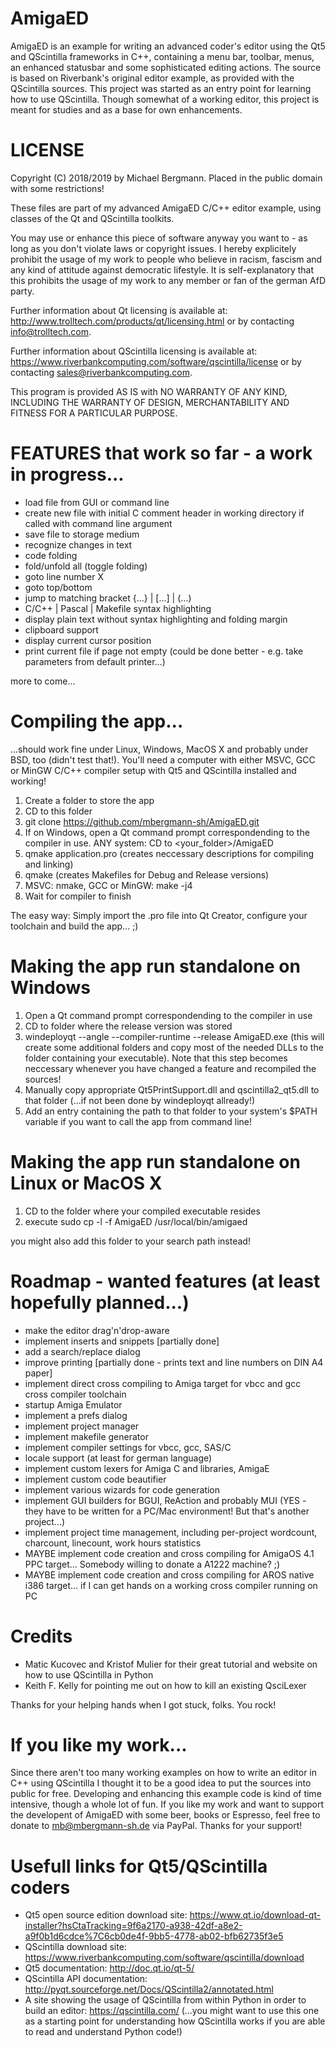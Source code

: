 # AmigaED
AmigaED is an example for writing an advanced coder's editor using the Qt5 and QScintilla frameworks in C++, containing a menu bar, toolbar, menus, an enhanced statusbar and some sophisticated editing actions. The source is based on Riverbank's original editor example, as provided with the QScintilla sources. This project was started as an entry point for learning how to use QScintilla. Though somewhat of a working editor, this project is meant for studies and as a base for own enhancements.

# LICENSE
Copyright (C) 2018/2019 by Michael Bergmann. Placed in the public domain with some restrictions!

These files are part of my advanced AmigaED C/C++ editor example, using classes of the Qt and QScintilla toolkits.

You may use or enhance this piece of software anyway you want to - as long as you don't violate laws or copyright issues. I hereby explicitely prohibit the usage of my work to people who believe in racism, fascism and any kind of attitude against democratic lifestyle. It is self-explanatory that this prohibits the usage of my work to any member or fan of the german AfD party.

Further information about Qt licensing is available at: http://www.trolltech.com/products/qt/licensing.html or by contacting info@trolltech.com.

Further information about QScintilla licensing is available at: https://www.riverbankcomputing.com/software/qscintilla/license or by contacting sales@riverbankcomputing.com.

This program is provided AS IS with NO WARRANTY OF ANY KIND, INCLUDING THE WARRANTY OF DESIGN, MERCHANTABILITY AND FITNESS FOR A PARTICULAR PURPOSE.

# FEATURES that work so far - a work in progress...
- load file from GUI or command line
- create new file with initial C comment header in working directory if called with command line argument
- save file to storage medium
- recognize changes in text
- code folding
- fold/unfold all (toggle folding)
- goto line number X
- goto top/bottom
- jump to matching bracket {...} | [...] | (...)
- C/C++ | Pascal | Makefile  syntax highlighting
- display plain text without syntax highlighting and folding margin
- clipboard support
- display current cursor position
- print current file if page not empty (could be done better - e.g. take parameters from default printer...)

more to come...

# Compiling the app...
...should work fine under Linux, Windows, MacOS X and probably under BSD, too (didn't test that!).
You'll need a computer with either MSVC, GCC or MinGW C/C++ compiler setup with Qt5 and QScintilla installed and working!

1. Create a folder to store the app
2. CD to this folder
3. git clone https://github.com/mbergmann-sh/AmigaED.git
4. If on Windows, open a Qt command prompt correspondending to the compiler in use. ANY system: CD to <your_folder>/AmigaED
5. qmake application.pro (creates neccessary descriptions for compiling and linking)
6. qmake (creates Makefiles for Debug and Release versions)
7. MSVC: nmake, GCC or MinGW: make -j4
8. Wait for compiler to finish

The easy way: Simply import the .pro file into Qt Creator, configure your toolchain and build the app... ;)

# Making the app run standalone on Windows
1. Open a Qt command prompt correspondending to the compiler in use 
2. CD to folder where the release version was stored
3. windeployqt --angle --compiler-runtime --release AmigaED.exe (this will create some additional folders and copy most of the needed DLLs to the folder containing your executable). Note that this step becomes neccessary whenever you have changed a feature and recompiled the sources!
4. Manually copy appropriate Qt5PrintSupport.dll and qscintilla2_qt5.dll to that folder (...if not been done by windeployqt allready!)
5. Add an entry containing the path to that folder to your system's $PATH variable if you want to call the app from command line!

# Making the app run standalone on Linux or MacOS X
1. CD to the folder where your compiled executable resides
2. execute sudo cp -l -f AmigaED /usr/local/bin/amigaed

you might also add this folder to your search path instead!

# Roadmap - wanted features (at least hopefully planned...)
- make the editor drag'n'drop-aware
- implement inserts and snippets [partially done]
- add a search/replace dialog
- improve printing [partially done - prints text and line numbers on DIN A4 paper]
- implement direct cross compiling to Amiga target for vbcc and gcc cross compiler toolchain
- startup Amiga Emulator
- implement a prefs dialog
- implement project manager
- implement makefile generator
- implement compiler settings for vbcc, gcc, SAS/C
- locale support (at least for german language)
- implement custom lexers for Amiga C and libraries, AmigaE
- implement custom code beautifier
- implement various wizards for code generation
- implement GUI builders for BGUI, ReAction and probably MUI (YES - they have to be written for a PC/Mac environment! But that's another project...)
- implement project time management, including per-project wordcount, charcount, linecount, work hours statistics
- MAYBE implement code creation and cross compiling for AmigaOS 4.1 PPC target... Somebody willing to donate a A1222 machine? ;)
- MAYBE implement code creation and cross compiling for AROS native i386 target... if I can get hands on a working cross compiler running on PC

# Credits
- Matic Kucovec and Kristof Mulier for their great tutorial and website on how to use QScintilla in Python
- Keith F. Kelly for pointing me out on how to kill an existing QsciLexer

Thanks for your helping hands when I got stuck, folks. You rock!

# If you like my work...
Since there aren't too many working examples on how to write an editor in C++ using QScintilla I thought it to be a good idea to put the sources into public for free.
Developing and enhancing this example code is kind of time intensive, though a whole lot of fun. If you like my work and want to support the developent of AmigaED with some beer, books or Espresso, feel free to donate to mb@mbergmann-sh.de via PayPal. Thanks for your support!

# Usefull links for Qt5/QScintilla coders
- Qt5 open source edition download site: https://www.qt.io/download-qt-installer?hsCtaTracking=9f6a2170-a938-42df-a8e2-a9f0b1d6cdce%7C6cb0de4f-9bb5-4778-ab02-bfb62735f3e5
- QScintilla download site: https://www.riverbankcomputing.com/software/qscintilla/download
- Qt5 documentation: http://doc.qt.io/qt-5/
- QScintilla API documentation: http://pyqt.sourceforge.net/Docs/QScintilla2/annotated.html
- A site showing the usage of QScintilla from within Python in order to build an editor: https://qscintilla.com/ (...you might want to use this one as a starting point for understanding how QScintilla works if you are able to read and understand Python code!)
